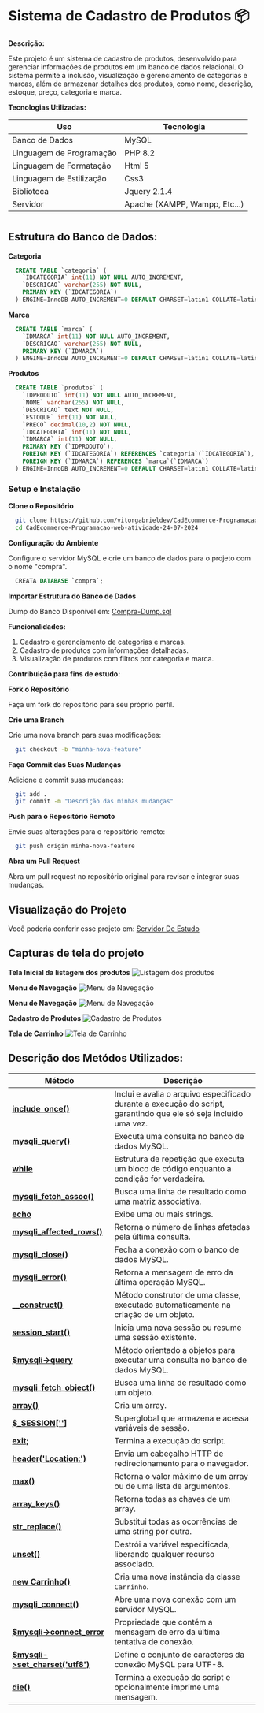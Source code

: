 # Sistema de Cadastro de Produtos 📦

**Descrição:**

Este projeto é um sistema de cadastro de produtos, desenvolvido para gerenciar informações de produtos em um banco de dados relacional. O sistema permite a inclusão, visualização e gerenciamento de categorias e marcas, além de armazenar detalhes dos produtos, como nome, descrição, estoque, preço, categoria e marca.

**Tecnologias Utilizadas:**

| Uso | Tecnologia |
| --- | ---------- |
| Banco de Dados | MySQL |
| Linguagem de Programação | PHP 8.2 |
| Linguagem de Formatação | Html 5 |
| Linguagem de Estilização | Css3 |
| Biblioteca | Jquery 2.1.4 |
| Servidor | Apache (XAMPP, Wampp, Etc...) |

#

## **Estrutura do Banco de Dados:**

**Categoria**

``` sql
  CREATE TABLE `categoria` (
    `IDCATEGORIA` int(11) NOT NULL AUTO_INCREMENT,
    `DESCRICAO` varchar(255) NOT NULL,
    PRIMARY KEY (`IDCATEGORIA`)
  ) ENGINE=InnoDB AUTO_INCREMENT=0 DEFAULT CHARSET=latin1 COLLATE=latin1_swedish_ci;
```

**Marca**
``` sql
  CREATE TABLE `marca` (
    `IDMARCA` int(11) NOT NULL AUTO_INCREMENT,
    `DESCRICAO` varchar(255) NOT NULL,
    PRIMARY KEY (`IDMARCA`)
  ) ENGINE=InnoDB AUTO_INCREMENT=0 DEFAULT CHARSET=latin1 COLLATE=latin1_swedish_ci;
```

**Produtos**
``` sql
  CREATE TABLE `produtos` (
    `IDPRODUTO` int(11) NOT NULL AUTO_INCREMENT,
    `NOME` varchar(255) NOT NULL,
    `DESCRICAO` text NOT NULL,
    `ESTOQUE` int(11) NOT NULL,
    `PRECO` decimal(10,2) NOT NULL,
    `IDCATEGORIA` int(11) NOT NULL,
    `IDMARCA` int(11) NOT NULL,
    PRIMARY KEY (`IDPRODUTO`),
    FOREIGN KEY (`IDCATEGORIA`) REFERENCES `categoria`(`IDCATEGORIA`),
    FOREIGN KEY (`IDMARCA`) REFERENCES `marca`(`IDMARCA`)
  ) ENGINE=InnoDB AUTO_INCREMENT=0 DEFAULT CHARSET=latin1 COLLATE=latin1_swedish_ci;
```



### Setup e Instalação

**Clone o Repositório**

``` bash
  git clone https://github.com/vitorgabrieldev/CadEcommerce-Programacao-web-atividade-24-07-2024
  cd CadEcommerce-Programacao-web-atividade-24-07-2024
```


**Configuração do Ambiente**

Configure o servidor MySQL e crie um banco de dados para o projeto com o nome "compra".

``` sql
  CREATA DATABASE `compra`;
```

**Importar Estrutura do Banco de Dados**

Dump do Banco Disponivel em: [Compra-Dump.sql](https://github.com/vitorgabrieldev/CadEcommerce-Programacao-web-atividade-24-07-2024/blob/master/Dump-Projeto-Compra.sql)


**Funcionalidades:**

1. Cadastro e gerenciamento de categorias e marcas.
2. Cadastro de produtos com informações detalhadas.
3. Visualização de produtos com filtros por categoria e marca.


**Contribuição para fins de estudo:**

**Fork o Repositório**

Faça um fork do repositório para seu próprio perfil.

**Crie uma Branch**

Crie uma nova branch para suas modificações:

``` bash
  git checkout -b "minha-nova-feature"
```

**Faça Commit das Suas Mudanças**

Adicione e commit suas mudanças:

``` bash
  git add .
  git commit -m "Descrição das minhas mudanças"
```

**Push para o Repositório Remoto**

Envie suas alterações para o repositório remoto:

``` bash
  git push origin minha-nova-feature
```

**Abra um Pull Request**

Abra um pull request no repositório original para revisar e integrar suas mudanças.

## Visualização do Projeto

Você poderia conferir esse projeto em: [Servidor De Estudo](http://trabalhosprogramacaovitor.free.nf/CadEcommerce/index.php)

## Capturas de tela do projeto

**Tela Inicial da listagem dos produtos**
![Listagem dos produtos](document/captura-1.png)

**Menu de Navegação**
![Menu de Navegação](document/captura-2.png)

**Menu de Navegação**
![Menu de Navegação](document/captura-2.png)

**Cadastro de Produtos**
![Cadastro de Produtos](document/captura-3.png)

**Tela de Carrinho**
![Tela de Carrinho](document/captura-4.png)

## **Descrição dos Metódos Utilizados:**

| Método                    | Descrição                                                                                       |
| ------------------------- | -------------------------------------------------------------------------------------------------|
| [**include_once()**](https://www.php.net/manual/pt_BR/function.include-once.php)        | Inclui e avalia o arquivo especificado durante a execução do script, garantindo que ele só seja incluído uma vez. |
| [**mysqli_query()**](https://www.php.net/manual/pt_BR/mysqli.query.php)        | Executa uma consulta no banco de dados MySQL.                                                    |
| [**while**](https://www.php.net/manual/pt_BR/control-structures.while.php)                 | Estrutura de repetição que executa um bloco de código enquanto a condição for verdadeira.         |
| [**mysqli_fetch_assoc()**](https://www.php.net/manual/pt_BR/mysqli-result.fetch-assoc.php)  | Busca uma linha de resultado como uma matriz associativa.                                        |
| [**echo**](https://www.php.net/manual/pt_BR/function.echo.php)                  | Exibe uma ou mais strings.                                                                       |
| [**mysqli_affected_rows()**](https://www.php.net/manual/pt_BR/mysqli.affected-rows.php)| Retorna o número de linhas afetadas pela última consulta.                                        |
| [**mysqli_close()**](https://www.php.net/manual/pt_BR/mysqli.close.php)        | Fecha a conexão com o banco de dados MySQL.                                                      |
| [**mysqli_error()**](https://www.php.net/manual/pt_BR/mysqli.error.php)        | Retorna a mensagem de erro da última operação MySQL.                                             |
| [**__construct()**](https://www.php.net/manual/pt_BR/language.oop5.decon.php)         | Método construtor de uma classe, executado automaticamente na criação de um objeto.              |
| [**session_start()**](https://www.php.net/manual/pt_BR/function.session-start.php)       | Inicia uma nova sessão ou resume uma sessão existente.                                           |
| [**$mysqli->query**](https://www.php.net/manual/pt_BR/mysqli.query.php)        | Método orientado a objetos para executar uma consulta no banco de dados MySQL.                   |
| [**mysqli_fetch_object()**](https://www.php.net/manual/pt_BR/mysqli-result.fetch-object.php) | Busca uma linha de resultado como um objeto.                                                     |
| [**array()**](https://www.php.net/manual/pt_BR/function.array.php)               | Cria um array.                                                                                   |
| [**$_SESSION['']**](https://www.php.net/manual/pt_BR/reserved.variables.session.php)         | Superglobal que armazena e acessa variáveis de sessão.                                           |
| [**exit;**](https://www.php.net/manual/pt_BR/function.exit.php)                 | Termina a execução do script.                                                                    |
| [**header('Location:')**](https://www.php.net/manual/pt_BR/function.header.php)   | Envia um cabeçalho HTTP de redirecionamento para o navegador.                                    |
| [**max()**](https://www.php.net/manual/pt_BR/function.max.php)                 | Retorna o valor máximo de um array ou de uma lista de argumentos.                                |
| [**array_keys()**](https://www.php.net/manual/pt_BR/function.array-keys.php)          | Retorna todas as chaves de um array.                                                             |
| [**str_replace()**](https://www.php.net/manual/pt_BR/function.str-replace.php)         | Substitui todas as ocorrências de uma string por outra.                                          |
| [**unset()**](https://www.php.net/manual/pt_BR/function.unset.php)               | Destrói a variável especificada, liberando qualquer recurso associado.                           |
| [**new Carrinho()**](https://www.php.net/manual/pt_BR/language.oop5.basic.php)        | Cria uma nova instância da classe `Carrinho`.                                                    |
| [**mysqli_connect()**](https://www.php.net/manual/pt_BR/mysqli.connect.php)      | Abre uma nova conexão com um servidor MySQL.                                                     |
| [**$mysqli->connect_error**](https://www.php.net/manual/pt_BR/mysqli.connect-error.php)| Propriedade que contém a mensagem de erro da última tentativa de conexão.                        |
| [**$mysqli->set_charset('utf8')**](https://www.php.net/manual/pt_BR/mysqli.set-charset.php) | Define o conjunto de caracteres da conexão MySQL para UTF-8.                                     |
| [**die()**](https://www.php.net/manual/pt_BR/function.die.php)                 | Termina a execução do script e opcionalmente imprime uma mensagem.                               |
